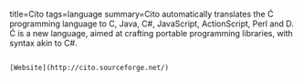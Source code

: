 title=Cito
tags=language
summary=Cito automatically translates the Ć programming language to C, Java, C#, JavaScript, ActionScript, Perl and D. Ć is a new language, aimed at crafting portable programming libraries, with syntax akin to C#.
~~~~~~

[Website](http://cito.sourceforge.net/)

